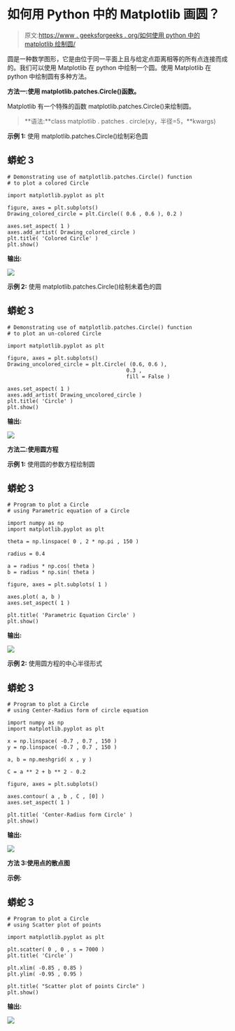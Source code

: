 # 如何用 Python 中的 Matplotlib 画圆？

> 原文:[https://www . geeksforgeeks . org/如何使用 python 中的 matplotlib 绘制圆/](https://www.geeksforgeeks.org/how-to-draw-a-circle-using-matplotlib-in-python/)

圆是一种数学图形，它是由位于同一平面上且与给定点距离相等的所有点连接而成的。我们可以使用 Matplotlib 在 python 中绘制一个圆。使用 Matplotlib 在 python 中绘制圆有多种方法。

**方法一:使用 matplotlib.patches.Circle()函数。**

Matplotlib 有一个特殊的函数 matplotlib.patches.Circle()来绘制圆。

> **语法:**class matplotlib . patches . circle(xy，半径=5，**kwargs)

**示例 1:** 使用 matplotlib.patches.Circle()绘制彩色圆

## 蟒蛇 3

```
# Demonstrating use of matplotlib.patches.Circle() function
# to plot a colored Circle

import matplotlib.pyplot as plt

figure, axes = plt.subplots()
Drawing_colored_circle = plt.Circle(( 0.6 , 0.6 ), 0.2 )

axes.set_aspect( 1 )
axes.add_artist( Drawing_colored_circle )
plt.title( 'Colored Circle' )
plt.show()
```

**输出:**

![](img/34d1eae5784c6d6d89ced1ed9069a89a.png)

**示例 2:** 使用 matplotlib.patches.Circle()绘制未着色的圆

## 蟒蛇 3

```
# Demonstrating use of matplotlib.patches.Circle() function
# to plot an un-colored Circle

import matplotlib.pyplot as plt

figure, axes = plt.subplots()
Drawing_uncolored_circle = plt.Circle( (0.6, 0.6 ),
                                      0.3 ,
                                      fill = False )

axes.set_aspect( 1 )
axes.add_artist( Drawing_uncolored_circle )
plt.title( 'Circle' )
plt.show()
```

**输出:**

![](img/e88d15747c0a744160b9dc6a34bb7d32.png)

**方法二:使用圆方程**

**示例 1:** 使用圆的参数方程绘制圆

## 蟒蛇 3

```
# Program to plot a Circle
# using Parametric equation of a Circle

import numpy as np
import matplotlib.pyplot as plt

theta = np.linspace( 0 , 2 * np.pi , 150 )

radius = 0.4

a = radius * np.cos( theta )
b = radius * np.sin( theta )

figure, axes = plt.subplots( 1 )

axes.plot( a, b )
axes.set_aspect( 1 )

plt.title( 'Parametric Equation Circle' )
plt.show()
```

**输出:**

![](img/c5930a321167a65e806212dc3f1f9eea.png)

**示例 2:** 使用圆方程的中心半径形式

## 蟒蛇 3

```
# Program to plot a Circle
# using Center-Radius form of circle equation

import numpy as np
import matplotlib.pyplot as plt

x = np.linspace( -0.7 , 0.7 , 150 )
y = np.linspace( -0.7 , 0.7 , 150 )

a, b = np.meshgrid( x , y )

C = a ** 2 + b ** 2 - 0.2

figure, axes = plt.subplots()

axes.contour( a , b , C , [0] )
axes.set_aspect( 1 )

plt.title( 'Center-Radius form Circle' )
plt.show()
```

**输出:**

![](img/317d491ff519711611fc2d139a0169c3.png)

**方法 3:使用点的散点图**

**示例:**

## 蟒蛇 3

```
# Program to plot a Circle
# using Scatter plot of points

import matplotlib.pyplot as plt

plt.scatter( 0 , 0 , s = 7000 )
plt.title( 'Circle' )

plt.xlim( -0.85 , 0.85 )
plt.ylim( -0.95 , 0.95 )

plt.title( "Scatter plot of points Circle" )
plt.show()
```

**输出:**

![](img/02fa730787e5db35b58131a2c2293dd0.png)